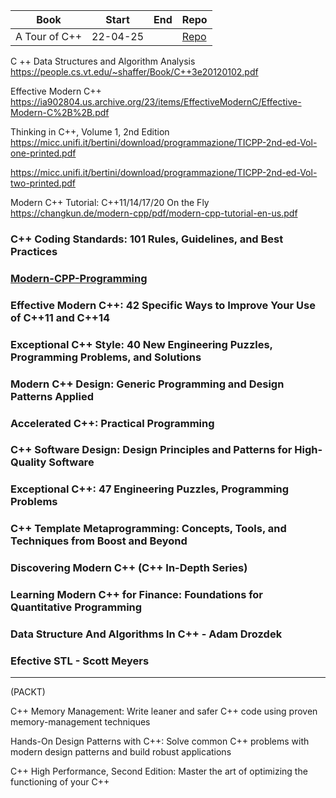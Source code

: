 

| Book               | Start | End | Repo | 
| ------------------ | ------ | -- | -- |
| A Tour of C++       | 22-04-25 | | [Repo](./Notes/ATourOfCpp.md)|


C ++ 
Data Structures and Algorithm Analysis
https://people.cs.vt.edu/~shaffer/Book/C++3e20120102.pdf

Effective Modern C++
https://ia902804.us.archive.org/23/items/EffectiveModernC/Effective-Modern-C%2B%2B.pdf

Thinking in C++, Volume 1, 2nd Edition
https://micc.unifi.it/bertini/download/programmazione/TICPP-2nd-ed-Vol-one-printed.pdf

https://micc.unifi.it/bertini/download/programmazione/TICPP-2nd-ed-Vol-two-printed.pdf

Modern C++ Tutorial: C++11/14/17/20 On the Fly
https://changkun.de/modern-cpp/pdf/modern-cpp-tutorial-en-us.pdf


### C++ Coding Standards: 101 Rules, Guidelines, and Best Practices

### [Modern-CPP-Programming](https://federico-busato.github.io/Modern-CPP-Programming/)

### Effective Modern C++: 42 Specific Ways to Improve Your Use of C++11 and C++14

### Exceptional C++ Style: 40 New Engineering Puzzles, Programming Problems, and Solutions

### Modern C++ Design: Generic Programming and Design Patterns Applied

### Accelerated C++: Practical Programming

### C++ Software Design: Design Principles and Patterns for High-Quality Software 

### Exceptional C++: 47 Engineering Puzzles, Programming Problems

### C++ Template Metaprogramming: Concepts, Tools, and Techniques from Boost and Beyond

### Discovering Modern C++ (C++ In-Depth Series)

### Learning Modern C++ for Finance: Foundations for Quantitative Programming

### Data Structure And Algorithms In C++ - Adam Drozdek

### Efective STL - Scott Meyers 

____
(PACKT)

C++ Memory Management: Write leaner and safer C++ code using proven memory-management techniques

Hands-On Design Patterns with C++: Solve common C++ problems with modern design patterns and build robust applications

C++ High Performance, Second Edition: Master the art of optimizing the functioning of your C++ 


